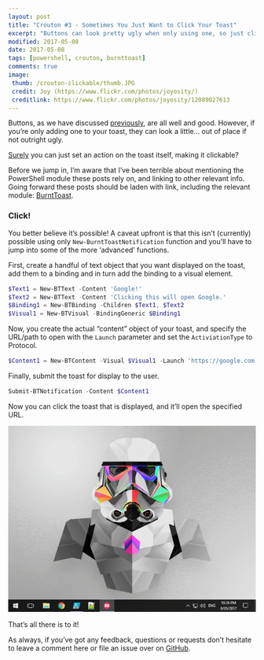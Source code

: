 ```yaml
---
layout: post
title: "Crouton #3 - Sometimes You Just Want to Click Your Toast"
excerpt: "Buttons can look pretty ugly when only using one, so just click your Toast instead!"
modified: 2017-05-08
date: 2017-05-08
tags: [powershell, crouton, burnttoast]
comments: true
image:
 thumb: /crouton-clickable/thumb.JPG
 credit: Joy (https://www.flickr.com/photos/joyosity/)
 creditlink: https://www.flickr.com/photos/joyosity/12089027613
---
```


Buttons, as we have discussed [previously](http://king.geek.nz/2017/03/20/crouton-stackwatch/), are all well and good.
However, if you’re only adding one to your toast, they can look a little… out of
place if not outright ugly.

[Surely](https://github.com/Windos/BurntToast/issues/15) you can just set an
action on the toast itself, making it clickable?

Before we jump in, I’m aware that I’ve been terrible about mentioning the
PowerShell module these posts rely on, and linking to other relevant info. Going
forward these posts should be laden with link, including the relevant module:
[BurntToast](https://www.powershellgallery.com/packages/BurntToast).

### Click!

You better believe it’s possible! A caveat upfront is that this isn’t
(currently) possible using only `New-BurntToastNotification` function and you’ll
have to jump into some of the more ‘advanced’ functions.

First, create a handful of text object that you want displayed on the toast, add
them to a binding and in turn add the binding to a visual element.

```powershell
$Text1 = New-BTText -Content 'Google!'
$Text2 = New-BTText -Content 'Clicking this will open Google.'
$Binding1 = New-BTBinding -Children $Text1, $Text2
$Visual1 = New-BTVisual -BindingGeneric $Binding1
```

Now, you create the actual “content” object of your toast, and specify the
URL/path to open with the `Launch` parameter and set the `ActiviationType` to
Protocol.

```powershell
$Content1 = New-BTContent -Visual $Visual1 -Launch 'https://google.com' -ActivationType Protocol
```

Finally, submit the toast for display to the user.

```powershell
Submit-BTNotification -Content $Content1
```

Now you can click the toast that is displayed, and it’ll open the specified URL.

[![Clicking the Toast](/images/crouton-clickable/ToastClick.gif)](/images/crouton-clickable/ToastClick.gif)

That’s all there is to it!

As always, if you’ve got any feedback, questions or requests don’t hesitate to
leave a comment here or file an issue over on [GitHub](https://github.com/Windos/BurntToast).
